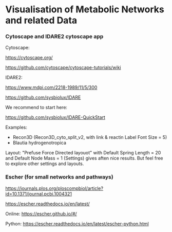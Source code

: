 # Visualisation of Metabolic Networks and related Data

### Cytoscape and IDARE2 cytoscape app
Cytoscape:

https://cytoscape.org/

https://github.com/cytoscape/cytoscape-tutorials/wiki

IDARE2:

https://www.mdpi.com/2218-1989/11/5/300

https://github.com/sysbiolux/IDARE

We recommend to start here:

https://github.com/sysbiolux/IDARE-QuickStart

Examples:
- Recon3D (Recon3D_cyto_split_v2, with link & reactin Label Font Size = 5)
- Blautia hydrogenotropica

Layout: "Prefuse Force Directed layouot" with Default Spring Length = 20 and Default Node Mass = 1 (Settings) gives aften nice results. But feel free to explore other settings and layouts.

### Escher (for small networks and pathways)
https://journals.plos.org/ploscompbiol/article?id=10.1371/journal.pcbi.1004321

https://escher.readthedocs.io/en/latest/

Online: https://escher.github.io/#/

Python: https://escher.readthedocs.io/en/latest/escher-python.html
